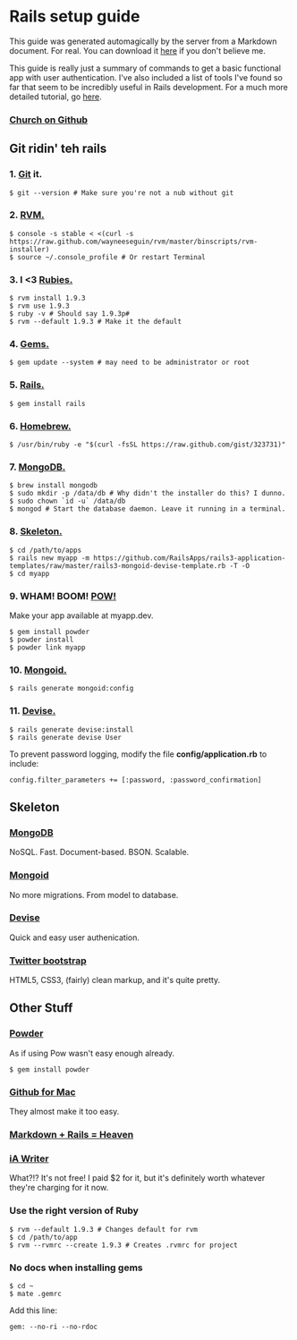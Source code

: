 # Rails setup guide
This guide was generated automagically by the server from a Markdown document. For real. You can download it [here](/md/rails.md) if you don't believe me.

This guide is really just a summary of commands to get a basic functional app with user authentication. I've also included a list of tools I've found so far that seem to be incredibly useful in Rails development. For a much more detailed tutorial, go [here](https://github.com/RailsApps/rails3-mongoid-devise/wiki/Tutorial).

### [Church on Github](https://github.com/hueyha/church)

## Git ridin' teh rails
### 1. [Git](//git-scm.com/) it.

~~~.console
$ git --version # Make sure you're not a nub without git
~~~

### 2. [RVM.](//beginrescueend.com/)

~~~.console
$ console -s stable < <(curl -s https://raw.github.com/wayneeseguin/rvm/master/binscripts/rvm-installer)
$ source ~/.console_profile # Or restart Terminal
~~~

### 3. I <3 [Rubies.](//www.ruby-lang.org/en/)

~~~.console
$ rvm install 1.9.3
$ rvm use 1.9.3
$ ruby -v # Should say 1.9.3p#
$ rvm --default 1.9.3 # Make it the default
~~~

### 4. [Gems.](//rubygems.org/)

~~~.console
$ gem update --system # may need to be administrator or root
~~~

### 5. [Rails.](//rubyonrails.org/)

~~~.console
$ gem install rails
~~~

### 6. [Homebrew.](//mxcl.github.com/homebrew/)

~~~.console
$ /usr/bin/ruby -e "$(curl -fsSL https://raw.github.com/gist/323731)"
~~~

### 7. [MongoDB.](//www.mongodb.org/)

~~~.console
$ brew install mongodb
$ sudo mkdir -p /data/db # Why didn't the installer do this? I dunno.
$ sudo chown `id -u` /data/db
$ mongod # Start the database daemon. Leave it running in a terminal.
~~~

### 8. [Skeleton.](https://github.com/RailsApps/rails3-mongoid-devise/wiki/Tutorial)

~~~.console
$ cd /path/to/apps
$ rails new myapp -m https://github.com/RailsApps/rails3-application-templates/raw/master/rails3-mongoid-devise-template.rb -T -O
$ cd myapp
~~~

### 9. WHAM! BOOM! [POW!](//pow.cx)
Make your app available at myapp.dev.

~~~.console
$ gem install powder
$ powder install
$ powder link myapp
~~~

### 10. [Mongoid.](//mongoid.org/)

~~~.console
$ rails generate mongoid:config
~~~

### 11. [Devise.](//github.com/plataformatec/devise)

~~~.console
$ rails generate devise:install
$ rails generate devise User
~~~

To prevent password logging, modify the file **config/application.rb** to include:

~~~
config.filter_parameters += [:password, :password_confirmation]
~~~

## Skeleton

### [MongoDB](//www.mongodb.org/)
NoSQL. Fast. Document-based. BSON. Scalable.

### [Mongoid](//mongoid.org/)
No more migrations. From model to database.

### [Devise](//github.com/plataformatec/devise)
Quick and easy user authenication.

### [Twitter bootstrap](//twitter.github.com/bootstrap)
HTML5, CSS3, (fairly) clean markup, and it's quite pretty.

## Other Stuff
### [Powder](https://github.com/Rodreegez/powder)
As if using Pow wasn't easy enough already.

~~~.console
$ gem install powder
~~~

### [Github for Mac](//mac.github.com/)
They almost make it too easy.

### [Markdown + Rails = Heaven](//railscasts.com/episodes/272-markdown-with-redcarpet)

### [iA Writer](//www.iawriter.com/)
What?!? It's not free! I paid $2 for it, but it's definitely worth whatever they're charging for it now.

### Use the right version of Ruby
~~~.console
$ rvm --default 1.9.3 # Changes default for rvm
$ cd /path/to/app
$ rvm --rvmrc --create 1.9.3 # Creates .rvmrc for project
~~~

### No docs when installing gems
~~~.console
$ cd ~
$ mate .gemrc
~~~

Add this line:

~~~.console
gem: --no-ri --no-rdoc
~~~
